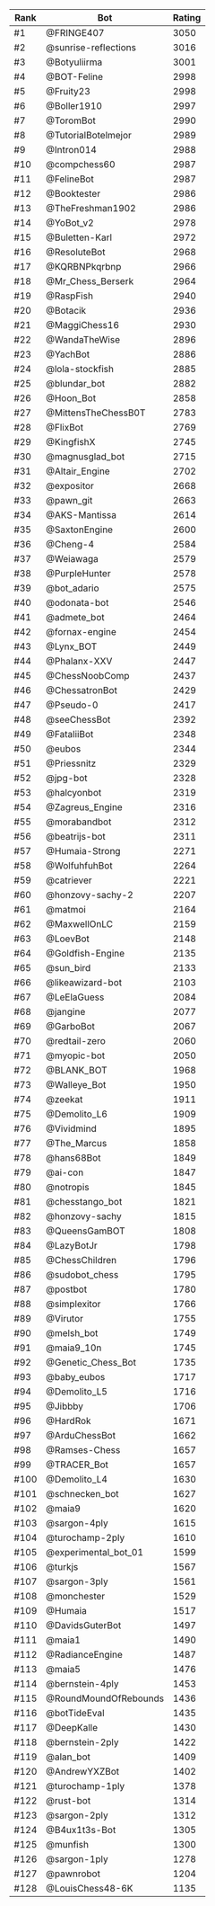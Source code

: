 Rank|Bot|Rating
---|---|---
#1|@FRINGE407|3050
#2|@sunrise-reflections|3016
#3|@Botyuliirma|3001
#4|@BOT-Feline|2998
#5|@Fruity23|2998
#6|@Boller1910|2997
#7|@ToromBot|2990
#8|@TutorialBotelmejor|2989
#9|@Intron014|2988
#10|@compchess60|2987
#11|@FelineBot|2987
#12|@Booktester|2986
#13|@TheFreshman1902|2986
#14|@YoBot_v2|2978
#15|@Buletten-Karl|2972
#16|@ResoluteBot|2968
#17|@KQRBNPkqrbnp|2966
#18|@Mr_Chess_Berserk|2964
#19|@RaspFish|2940
#20|@Botacik|2936
#21|@MaggiChess16|2930
#22|@WandaTheWise|2896
#23|@YachBot|2886
#24|@lola-stockfish|2885
#25|@blundar_bot|2882
#26|@Hoon_Bot|2858
#27|@MittensTheChessB0T|2783
#28|@FlixBot|2769
#29|@KingfishX|2745
#30|@magnusglad_bot|2715
#31|@Altair_Engine|2702
#32|@expositor|2668
#33|@pawn_git|2663
#34|@AKS-Mantissa|2614
#35|@SaxtonEngine|2600
#36|@Cheng-4|2584
#37|@Weiawaga|2579
#38|@PurpleHunter|2578
#39|@bot_adario|2575
#40|@odonata-bot|2546
#41|@admete_bot|2464
#42|@fornax-engine|2454
#43|@Lynx_BOT|2449
#44|@Phalanx-XXV|2447
#45|@ChessNoobComp|2437
#46|@ChessatronBot|2429
#47|@Pseudo-0|2417
#48|@seeChessBot|2392
#49|@FataliiBot|2348
#50|@eubos|2344
#51|@Priessnitz|2329
#52|@jpg-bot|2328
#53|@halcyonbot|2319
#54|@Zagreus_Engine|2316
#55|@morabandbot|2312
#56|@beatrijs-bot|2311
#57|@Humaia-Strong|2271
#58|@WolfuhfuhBot|2264
#59|@catriever|2221
#60|@honzovy-sachy-2|2207
#61|@matmoi|2164
#62|@MaxwellOnLC|2159
#63|@LoevBot|2148
#64|@Goldfish-Engine|2135
#65|@sun_bird|2133
#66|@likeawizard-bot|2103
#67|@LeElaGuess|2084
#68|@jangine|2077
#69|@GarboBot|2067
#70|@redtail-zero|2060
#71|@myopic-bot|2050
#72|@BLANK_BOT|1968
#73|@Walleye_Bot|1950
#74|@zeekat|1911
#75|@Demolito_L6|1909
#76|@Vividmind|1895
#77|@The_Marcus|1858
#78|@hans68Bot|1849
#79|@ai-con|1847
#80|@notropis|1845
#81|@chesstango_bot|1821
#82|@honzovy-sachy|1815
#83|@QueensGamBOT|1808
#84|@LazyBotJr|1798
#85|@ChessChildren|1796
#86|@sudobot_chess|1795
#87|@postbot|1780
#88|@simplexitor|1766
#89|@Virutor|1755
#90|@melsh_bot|1749
#91|@maia9_10n|1745
#92|@Genetic_Chess_Bot|1735
#93|@baby_eubos|1717
#94|@Demolito_L5|1716
#95|@Jibbby|1706
#96|@HardRok|1671
#97|@ArduChessBot|1662
#98|@Ramses-Chess|1657
#99|@TRACER_Bot|1657
#100|@Demolito_L4|1630
#101|@schnecken_bot|1627
#102|@maia9|1620
#103|@sargon-4ply|1615
#104|@turochamp-2ply|1610
#105|@experimental_bot_01|1599
#106|@turkjs|1567
#107|@sargon-3ply|1561
#108|@monchester|1529
#109|@Humaia|1517
#110|@DavidsGuterBot|1497
#111|@maia1|1490
#112|@RadianceEngine|1487
#113|@maia5|1476
#114|@bernstein-4ply|1453
#115|@RoundMoundOfRebounds|1436
#116|@botTideEval|1435
#117|@DeepKalle|1430
#118|@bernstein-2ply|1422
#119|@alan_bot|1409
#120|@AndrewYXZBot|1402
#121|@turochamp-1ply|1378
#122|@rust-bot|1314
#123|@sargon-2ply|1312
#124|@B4ux1t3s-Bot|1305
#125|@munfish|1300
#126|@sargon-1ply|1278
#127|@pawnrobot|1204
#128|@LouisChess48-6K|1135

